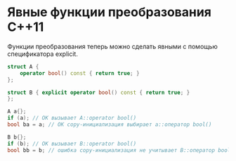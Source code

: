 # Явные функции преобразования C++11
Функции преобразования теперь можно сделать явными с помощью спецификатора explicit.
```c++
struct A { 
	operator bool() const { return true; } 
}; 

struct B { explicit operator bool() const { return true; } 
}; 

A a{}; 
if (a); // OK вызывает A::operator bool() 
bool ba = a; // OK copy-инициализация выбирает a::оператор bool() 

B b{}; 
if (b); // OK вызывает B::operator bool()
bool bb = b; // ошибка copy-инициализация не учитывает B::оператор bool()
```

